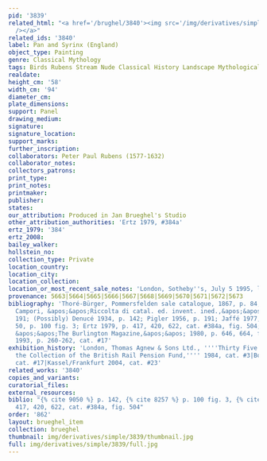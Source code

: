 ```yaml
---
pid: '3839'
related_html: "<a href='/brughel/3840'><img src='/img/derivatives/simple/3840/thumbnail.jpg'
  /></a>"
related_ids: '3840'
label: Pan and Syrinx (England)
object_type: Painting
genre: Classical Mythology
tags: Birds Rubens Stream Nude Classical History Landscape Mythological Flowers
realdate: 
height_cm: '58'
width_cm: '94'
diameter_cm: 
plate_dimensions: 
support: Panel
drawing_medium: 
signature: 
signature_location: 
support_marks: 
further_inscription: 
collaborators: Peter Paul Rubens (1577-1632)
collaborator_notes: 
collectors_patrons: 
print_type: 
print_notes: 
printmaker: 
publisher: 
states: 
our_attribution: Produced in Jan Brueghel's Studio
other_attribution_authorities: 'Ertz 1979, #384a'
ertz_1979: '384'
ertz_2008: 
bailey_walker: 
hollstein_no: 
collection_type: Private
location_country: 
location_city: 
location_collection: 
location_or_most_recent_sale_notes: 'London, Sotheby''s, July 5 1995, lot #42'
provenance: 5663|5664|5665|5666|5667|5668|5669|5670|5671|5672|5673
bibliography: 'Thoré-Bürger, Pommersfelden sale catalogue, 1867, p. 84, cat. #210;
  Campori, &apos;&apos;Riccolta di catal. ed. invent. ined.,&apos;&apos; 1870, p.
  191; (Possibly) Denucé 1934, p. 142; Pigler 1956, p. 191; Jaffé 1977, p. 23, note
  50, p. 100 fig. 3; Ertz 1979, p. 417, 420, 622, cat. #384a, fig. 504; Kitson in
  &apos;&apos;The Burlington Magazine,&apos;&apos; 1980, p. 646, 664, fig. 63  ; Sutton
  1993, p. 260-262, cat. #17'
exhibition_history: 'London, Thomas Agnew & Sons Ltd., ''''Thirty Five Paintings from
  the Collection of the British Rail Pension Fund,'''' 1984, cat. #3|Boston 1993,
  cat. #17|Kassel/Frankfurt 2004, cat. #23'
related_works: '3840'
copies_and_variants: 
curatorial_files: 
external_resources: 
biblio: "{% cite 9050 %} p. 142, {% cite 8257 %} p. 100 fig. 3, {% cite 9004 %} p.
  417, 420, 622, cat. #384a, fig. 504"
order: '862'
layout: brueghel_item
collection: brueghel
thumbnail: img/derivatives/simple/3839/thumbnail.jpg
full: img/derivatives/simple/3839/full.jpg
---
```

